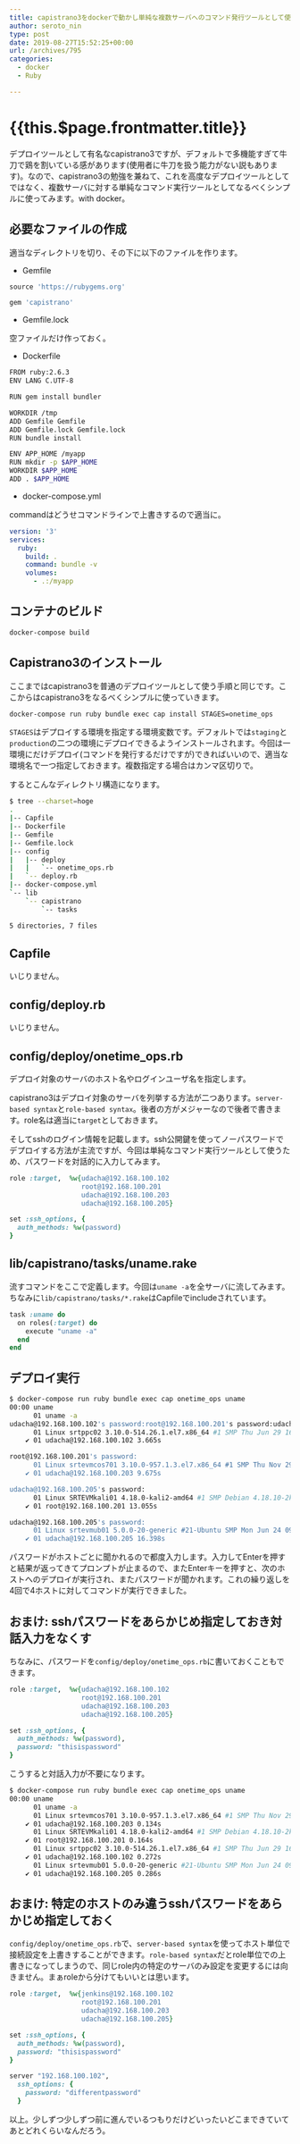 ```yaml
---
title: capistrano3をdockerで動かし単純な複数サーバへのコマンド発行ツールとして使う
author: seroto_nin
type: post
date: 2019-08-27T15:52:25+00:00
url: /archives/795
categories:
  - docker
  - Ruby

---
```

# {{this.$page.frontmatter.title}}

デプロイツールとして有名なcapistrano3ですが、デフォルトで多機能すぎて牛刀で鶏を割いている感があります(使用者に牛刀を扱う能力がない説もあります)。なので、capistrano3の勉強を兼ねて、これを高度なデプロイツールとしてではなく、複数サーバに対する単純なコマンド実行ツールとしてなるべくシンプルに使ってみます。with docker。

<!--more-->

## 必要なファイルの作成

適当なディレクトリを切り、その下に以下のファイルを作ります。

* Gemfile

```ruby
source 'https://rubygems.org'

gem 'capistrano'
```

* Gemfile.lock

空ファイルだけ作っておく。

* Dockerfile

```bash
FROM ruby:2.6.3
ENV LANG C.UTF-8

RUN gem install bundler

WORKDIR /tmp
ADD Gemfile Gemfile
ADD Gemfile.lock Gemfile.lock
RUN bundle install

ENV APP_HOME /myapp
RUN mkdir -p $APP_HOME
WORKDIR $APP_HOME
ADD . $APP_HOME
```

* docker-compose.yml

commandはどうせコマンドラインで上書きするので適当に。

```yaml
version: '3'
services:
  ruby:
    build: .
    command: bundle -v
    volumes:
      - .:/myapp
```

## コンテナのビルド

```bash
docker-compose build
```

## Capistrano3のインストール

ここまではcapistrano3を普通のデプロイツールとして使う手順と同じです。ここからはcapistrano3をなるべくシンプルに使っていきます。

```bash
docker-compose run ruby bundle exec cap install STAGES=onetime_ops
```

`STAGES`はデプロイする環境を指定する環境変数です。デフォルトでは`staging`と`production`の二つの環境にデプロイできるようインストールされます。今回は一環境にだけデプロイ(コマンドを発行するだけですが)できればいいので、適当な環境名で一つ指定しておきます。複数指定する場合はカンマ区切りで。

するとこんなディレクトリ構造になります。

```bash
$ tree --charset=hoge
.
|-- Capfile
|-- Dockerfile
|-- Gemfile
|-- Gemfile.lock
|-- config
|   |-- deploy
|   |   `-- onetime_ops.rb
|   `-- deploy.rb
|-- docker-compose.yml
`-- lib
    `-- capistrano
        `-- tasks

5 directories, 7 files
```

## Capfile

いじりません。

## config/deploy.rb

いじりません。

## config/deploy/onetime_ops.rb

デプロイ対象のサーバのホスト名やログインユーザ名を指定します。

capistrano3はデプロイ対象のサーバを列挙する方法が二つあります。`server-based syntax`と`role-based syntax`。後者の方がメジャーなので後者で書きます。role名は適当に`target`としておきます。

そしてsshのログイン情報を記載します。ssh公開鍵を使ってノーパスワードでデプロイする方法が主流ですが、今回は単純なコマンド実行ツールとして使うため、パスワードを対話的に入力してみます。

```ruby
role :target,  %w{udacha@192.168.100.102
                  root@192.168.100.201
                  udacha@192.168.100.203
                  udacha@192.168.100.205}

set :ssh_options, {
  auth_methods: %w(password)
}
```

## lib/capistrano/tasks/uname.rake

流すコマンドをここで定義します。今回は`uname -a`を全サーバに流してみます。ちなみに`lib/capistrano/tasks/*.rake`はCapfileでincludeされています。

```ruby
task :uname do
  on roles(:target) do
    execute "uname -a"
  end
end
```

## デプロイ実行

```bash
$ docker-compose run ruby bundle exec cap onetime_ops uname
00:00 uname
      01 uname -a
udacha@192.168.100.102's password:root@192.168.100.201's password:udacha@192.168.100.203's password:udacha@192.168.100.205's password:
      01 Linux srtppc02 3.10.0-514.26.1.el7.x86_64 #1 SMP Thu Jun 29 16:05:25 UTC 2017 x86_64 x86_64 x86_64 GNU/Linux
    ✔ 01 udacha@192.168.100.102 3.665s

root@192.168.100.201's password:
      01 Linux srtevmcos701 3.10.0-957.1.3.el7.x86_64 #1 SMP Thu Nov 29 14:49:43 UTC 2018 x86_64 x86_64 x86_64 GNU/Linux
    ✔ 01 udacha@192.168.100.203 9.675s

udacha@192.168.100.205's password:
      01 Linux SRTEVMkali01 4.18.0-kali2-amd64 #1 SMP Debian 4.18.10-2kali1 (2018-10-09) x86_64 GNU/Linux
    ✔ 01 root@192.168.100.201 13.055s

udacha@192.168.100.205's password:
      01 Linux srtevmub01 5.0.0-20-generic #21-Ubuntu SMP Mon Jun 24 09:32:09 UTC 2019 x86_64 x86_64 x86_64 GNU/Linux
    ✔ 01 udacha@192.168.100.205 16.398s
```

パスワードがホストごとに聞かれるので都度入力します。入力してEnterを押すと結果が返ってきてプロンプトが止まるので、またEnterキーを押すと、次のホストへのデプロイが実行され、またパスワードが聞かれます。これの繰り返しを4回で4ホストに対してコマンドが実行できました。

## おまけ: sshパスワードをあらかじめ指定しておき対話入力をなくす

ちなみに、パスワードを`config/deploy/onetime_ops.rb`に書いておくこともできます。

```ruby
role :target,  %w{udacha@192.168.100.102
                  root@192.168.100.201
                  udacha@192.168.100.203
                  udacha@192.168.100.205}

set :ssh_options, {
  auth_methods: %w(password),
  password: "thisispassword"
}
```

こうすると対話入力が不要になります。

```bash
$ docker-compose run ruby bundle exec cap onetime_ops uname
00:00 uname
      01 uname -a
      01 Linux srtevmcos701 3.10.0-957.1.3.el7.x86_64 #1 SMP Thu Nov 29 14:49:43 UTC 2018 x86_64 x86_64 x86_64 GNU/Linux
    ✔ 01 udacha@192.168.100.203 0.134s
      01 Linux SRTEVMkali01 4.18.0-kali2-amd64 #1 SMP Debian 4.18.10-2kali1 (2018-10-09) x86_64 GNU/Linux
    ✔ 01 root@192.168.100.201 0.164s
      01 Linux srtppc02 3.10.0-514.26.1.el7.x86_64 #1 SMP Thu Jun 29 16:05:25 UTC 2017 x86_64 x86_64 x86_64 GNU/Linux
    ✔ 01 udacha@192.168.100.102 0.272s
      01 Linux srtevmub01 5.0.0-20-generic #21-Ubuntu SMP Mon Jun 24 09:32:09 UTC 2019 x86_64 x86_64 x86_64 GNU/Linux
    ✔ 01 udacha@192.168.100.205 0.286s
```

## おまけ: 特定のホストのみ違うsshパスワードをあらかじめ指定しておく

`config/deploy/onetime_ops.rb`で、`server-based syntax`を使ってホスト単位で接続設定を上書きすることができます。`role-based syntax`だとrole単位での上書きになってしまうので、同じrole内の特定のサーバのみ設定を変更するには向きません。まぁroleから分けてもいいとは思います。

```ruby
role :target,  %w{jenkins@192.168.100.102
                  root@192.168.100.201
                  udacha@192.168.100.203
                  udacha@192.168.100.205}

set :ssh_options, {
  auth_methods: %w(password),
  password: "thisispassword"
}

server "192.168.100.102",
  ssh_options: {
    password: "differentpassword"
  }
```

以上。少しずつ少しずつ前に進んでいるつもりだけどいったいどこまできていてあとどれくらいなんだろう。
